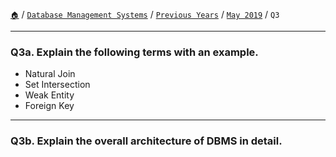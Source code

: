 [`🏠`](/) / [`Database Management Systems`](/dbms/) / [`Previous Years`](/dbms/previous-years/) / [`May 2019`](/dbms/previous-years/may-19/) / `Q3`

<hr />

### Q3a. Explain the following terms with an example.

* Natural Join 
* Set Intersection
* Weak Entity 
* Foreign Key

<hr />

### Q3b. Explain the overall architecture of DBMS in detail.
